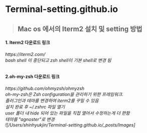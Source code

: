 # Terminal-setting.github.io

>## Mac os 에서의 Iterm2 설치 및 setting 방법

<h4> 1. Iterm2 다운로드 링크
<h6>
https://iterm2.com/ 
<br>bash shell 이 중단되고 zsh shell이 기본 shell로 변경 됨
<br><h4> 2.oh-my-zsh 다운로드 링크
<br><h6> https://github.com/ohmyzsh/ohmyzsh
<br>oh-my-zsh은 Zsh configuration을 관리하기 위한 프레임워크.
<br> 플러그인과 테마를 변경하여 iterm2를 꾸밀 수 있음
<br> 설치 완료 후  ~/.zshrc 파일 열기
<br> user 폴더 내 hide 되어 있는 파일을 직접 열어서 수정하는게 더 편함
<br> 테마를 "agnoster"로 변경
<br> ![/Users/shinhyukjin/Terminal-setting.github.io/_posts/Images]
<br>
<br>
<br>
<br>
<br>
<br>
<br>
<br>
<br>
